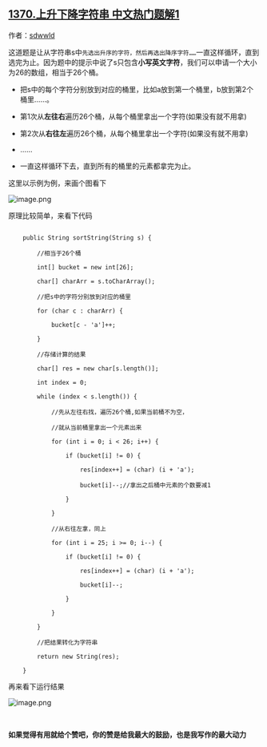 ## [1370.上升下降字符串 中文热门题解1](https://leetcode.cn/problems/increasing-decreasing-string/solutions/100000/javadai-ma-2msji-bai-liao-100de-yong-hu-by-sdwwld)

作者：[sdwwld](https://leetcode.cn/u/sdwwld)


这道题是让从字符串s中```先选出升序的字符，然后再选出降序字符……```一直这样循环，直到选完为止。因为题中的提示中说了s只包含**小写英文字符**，我们可以申请一个大小为26的数组，相当于26个桶。


- 把s中的每个字符分别放到对应的桶里，比如a放到第一个桶里，b放到第2个桶里……。
- 第1次从**左往右**遍历26个桶，从每个桶里拿出一个字符(如果没有就不用拿)
- 第2次从**右往左**遍历26个桶，从每个桶里拿出一个字符(如果没有就不用拿)
- ……
- 一直这样循环下去，直到所有的桶里的元素都拿完为止。

这里以示例为例，来画个图看下

![image.png](https://pic.leetcode-cn.com/1606272762-LnxjnQ-image.png)




原理比较简单，来看下代码

```
    public String sortString(String s) {
        //相当于26个桶
        int[] bucket = new int[26];
        char[] charArr = s.toCharArray();
        //把s中的字符分别放到对应的桶里
        for (char c : charArr) {
            bucket[c - 'a']++;
        }
        //存储计算的结果
        char[] res = new char[s.length()];
        int index = 0;
        while (index < s.length()) {
            //先从左往右找，遍历26个桶,如果当前桶不为空，
            //就从当前桶里拿出一个元素出来
            for (int i = 0; i < 26; i++) {
                if (bucket[i] != 0) {
                    res[index++] = (char) (i + 'a');
                    bucket[i]--;//拿出之后桶中元素的个数要减1
                }
            }
            //从右往左拿，同上
            for (int i = 25; i >= 0; i--) {
                if (bucket[i] != 0) {
                    res[index++] = (char) (i + 'a');
                    bucket[i]--;
                }
            }
        }
        //把结果转化为字符串
        return new String(res);
    }
```
再来看下运行结果

![image.png](https://pic.leetcode-cn.com/1606270613-SRWYxn-image.png)






<br>

**如果觉得有用就给个赞吧，你的赞是给我最大的鼓励，也是我写作的最大动力**
